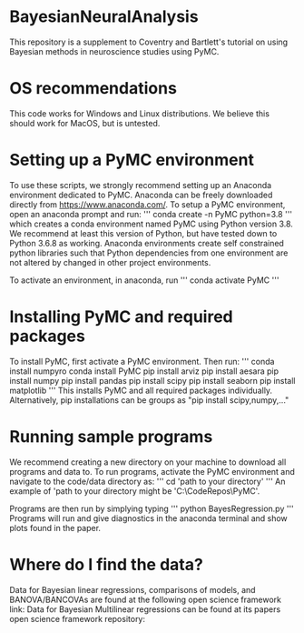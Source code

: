 # BayesianNeuralAnalysis
This repository is a supplement to Coventry and Bartlett's tutorial on using Bayesian methods in neuroscience studies using PyMC.

# OS recommendations
This code works for Windows and Linux distributions. We believe this should work for MacOS, but is untested.

# Setting up a PyMC environment
To use these scripts, we strongly recommend setting up an Anaconda environment dedicated to PyMC. Anaconda can be freely downloaded directly from https://www.anaconda.com/. To setup a PyMC environment, open an anaconda prompt and run:
'''
conda create -n PyMC python=3.8
'''
which creates a conda environment named PyMC using Python version 3.8. We recommend at least this version of Python, but have tested down to Python 3.6.8 as working. Anaconda environments create self constrained python libraries such that Python dependencies from one environment are not altered by changed in other project environments. 

To activate an environment, in anaconda, run
'''
conda activate PyMC
'''

# Installing PyMC and required packages
To install PyMC, first activate a PyMC environment. Then run:
'''
conda install numpyro
conda install PyMC
pip install arviz
pip install aesara
pip install numpy
pip install pandas
pip install scipy
pip install seaborn
pip install matplotlib
'''
This installs PyMC and all required packages individually. Alternatively, pip installations can be groups as "pip install scipy,numpy,..."

# Running sample programs
We recommend creating a new directory on your machine to download all programs and data to. To run programs, activate the PyMC environment and navigate to the code/data directory as:
'''
cd 'path to your directory'
'''
An example of 'path to your directory might be 'C:\CodeRepos\PyMC'.

Programs are then run by simplying typing
'''
python BayesRegression.py
'''
Programs will run and give diagnostics in the anaconda terminal and show plots found in the paper.

# Where do I find the data?
Data for Bayesian linear regressions, comparisons of models, and BANOVA/BANCOVAs are found at the following open science framework link:
Data for Bayesian Multilinear regressions can be found at its papers open science framework repository:
